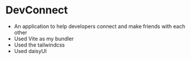# DevConnect

- An application to help developers connect and make friends with each other
- Used Vite as my bundler
- Used the tailwindcss
- Used daisyUI